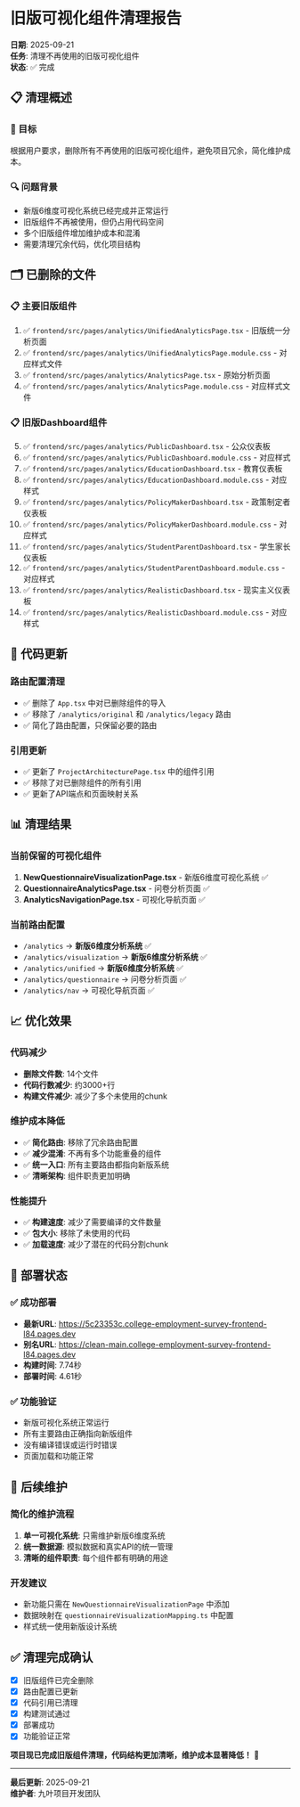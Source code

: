 # 旧版可视化组件清理报告

**日期**: 2025-09-21  
**任务**: 清理不再使用的旧版可视化组件  
**状态**: ✅ 完成  

## 📋 清理概述

### 🎯 目标
根据用户要求，删除所有不再使用的旧版可视化组件，避免项目冗余，简化维护成本。

### 🔍 问题背景
- 新版6维度可视化系统已经完成并正常运行
- 旧版组件不再被使用，但仍占用代码空间
- 多个旧版组件增加维护成本和混淆
- 需要清理冗余代码，优化项目结构

## 🗂️ 已删除的文件

### 📋 主要旧版组件
1. ✅ `frontend/src/pages/analytics/UnifiedAnalyticsPage.tsx` - 旧版统一分析页面
2. ✅ `frontend/src/pages/analytics/UnifiedAnalyticsPage.module.css` - 对应样式文件
3. ✅ `frontend/src/pages/analytics/AnalyticsPage.tsx` - 原始分析页面
4. ✅ `frontend/src/pages/analytics/AnalyticsPage.module.css` - 对应样式文件

### 📋 旧版Dashboard组件
5. ✅ `frontend/src/pages/analytics/PublicDashboard.tsx` - 公众仪表板
6. ✅ `frontend/src/pages/analytics/PublicDashboard.module.css` - 对应样式
7. ✅ `frontend/src/pages/analytics/EducationDashboard.tsx` - 教育仪表板
8. ✅ `frontend/src/pages/analytics/EducationDashboard.module.css` - 对应样式
9. ✅ `frontend/src/pages/analytics/PolicyMakerDashboard.tsx` - 政策制定者仪表板
10. ✅ `frontend/src/pages/analytics/PolicyMakerDashboard.module.css` - 对应样式
11. ✅ `frontend/src/pages/analytics/StudentParentDashboard.tsx` - 学生家长仪表板
12. ✅ `frontend/src/pages/analytics/StudentParentDashboard.module.css` - 对应样式
13. ✅ `frontend/src/pages/analytics/RealisticDashboard.tsx` - 现实主义仪表板
14. ✅ `frontend/src/pages/analytics/RealisticDashboard.module.css` - 对应样式

## 🔧 代码更新

### 路由配置清理
- ✅ 删除了 `App.tsx` 中对已删除组件的导入
- ✅ 移除了 `/analytics/original` 和 `/analytics/legacy` 路由
- ✅ 简化了路由配置，只保留必要的路由

### 引用更新
- ✅ 更新了 `ProjectArchitecturePage.tsx` 中的组件引用
- ✅ 移除了对已删除组件的所有引用
- ✅ 更新了API端点和页面映射关系

## 📊 清理结果

### 当前保留的可视化组件
1. **NewQuestionnaireVisualizationPage.tsx** - 新版6维度可视化系统 ✅
2. **QuestionnaireAnalyticsPage.tsx** - 问卷分析页面 ✅
3. **AnalyticsNavigationPage.tsx** - 可视化导航页面 ✅

### 当前路由配置
- `/analytics` → **新版6维度分析系统** ✅
- `/analytics/visualization` → **新版6维度分析系统** ✅  
- `/analytics/unified` → **新版6维度分析系统** ✅
- `/analytics/questionnaire` → 问卷分析页面 ✅
- `/analytics/nav` → 可视化导航页面 ✅

## 📈 优化效果

### 代码减少
- **删除文件数**: 14个文件
- **代码行数减少**: 约3000+行
- **构建文件减少**: 减少了多个未使用的chunk

### 维护成本降低
- ✅ **简化路由**: 移除了冗余路由配置
- ✅ **减少混淆**: 不再有多个功能重叠的组件
- ✅ **统一入口**: 所有主要路由都指向新版系统
- ✅ **清晰架构**: 组件职责更加明确

### 性能提升
- ✅ **构建速度**: 减少了需要编译的文件数量
- ✅ **包大小**: 移除了未使用的代码
- ✅ **加载速度**: 减少了潜在的代码分割chunk

## 🚀 部署状态

### ✅ 成功部署
- **最新URL**: https://5c23353c.college-employment-survey-frontend-l84.pages.dev
- **别名URL**: https://clean-main.college-employment-survey-frontend-l84.pages.dev
- **构建时间**: 7.74秒
- **部署时间**: 4.61秒

### ✅ 功能验证
- 新版可视化系统正常运行
- 所有主要路由正确指向新版组件
- 没有编译错误或运行时错误
- 页面加载和功能正常

## 🔄 后续维护

### 简化的维护流程
1. **单一可视化系统**: 只需维护新版6维度系统
2. **统一数据源**: 模拟数据和真实API的统一管理
3. **清晰的组件职责**: 每个组件都有明确的用途

### 开发建议
- 新功能只需在 `NewQuestionnaireVisualizationPage` 中添加
- 数据映射在 `questionnaireVisualizationMapping.ts` 中配置
- 样式统一使用新版设计系统

## ✅ 清理完成确认

- [x] 旧版组件已完全删除
- [x] 路由配置已更新
- [x] 代码引用已清理
- [x] 构建测试通过
- [x] 部署成功
- [x] 功能验证正常

**项目现已完成旧版组件清理，代码结构更加清晰，维护成本显著降低！** 🎉

---

**最后更新**: 2025-09-21  
**维护者**: 九叶项目开发团队

